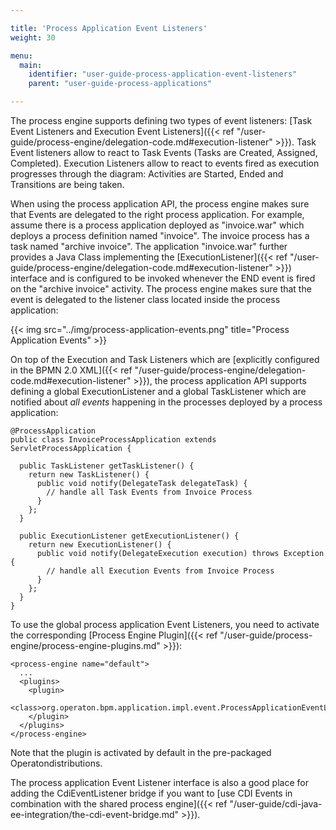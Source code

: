 ```yaml
---

title: 'Process Application Event Listeners'
weight: 30

menu:
  main:
    identifier: "user-guide-process-application-event-listeners"
    parent: "user-guide-process-applications"

---
```



The process engine supports defining two types of event listeners: [Task Event Listeners and Execution Event Listeners]({{< ref "/user-guide/process-engine/delegation-code.md#execution-listener" >}}).
Task Event listeners allow to react to Task Events (Tasks are Created, Assigned, Completed). Execution Listeners allow to react to events fired as execution progresses through the diagram: Activities are Started, Ended and Transitions are being taken.

When using the process application API, the process engine makes sure that Events are delegated to the right process application. For example, assume there is a process application deployed as "invoice.war" which deploys a process definition named "invoice". The invoice process has a task named "archive invoice". The application "invoice.war" further provides a Java Class implementing the [ExecutionListener]({{< ref "/user-guide/process-engine/delegation-code.md#execution-listener" >}}) interface and is configured to be invoked whenever the END event is fired on the "archive invoice" activity. The process engine makes sure that the event is delegated to the listener class located inside the process application:

{{< img src="../img/process-application-events.png" title="Process Application Events" >}}

On top of the Execution and Task Listeners which are [explicitly configured in the BPMN 2.0 XML]({{< ref "/user-guide/process-engine/delegation-code.md#execution-listener" >}}), the process application API supports defining a global ExecutionListener and a global TaskListener which are notified about *all events* happening in the processes deployed by a process application:

    @ProcessApplication
    public class InvoiceProcessApplication extends ServletProcessApplication {

      public TaskListener getTaskListener() {
        return new TaskListener() {
          public void notify(DelegateTask delegateTask) {
            // handle all Task Events from Invoice Process
          }
        };
      }

      public ExecutionListener getExecutionListener() {
        return new ExecutionListener() {
          public void notify(DelegateExecution execution) throws Exception {
            // handle all Execution Events from Invoice Process
          }
        };
      }
    }

To use the global process application Event Listeners, you need to activate the corresponding [Process Engine Plugin]({{< ref "/user-guide/process-engine/process-engine-plugins.md" >}}):

    <process-engine name="default">
      ...
      <plugins>
        <plugin>
          <class>org.operaton.bpm.application.impl.event.ProcessApplicationEventListenerPlugin</class>
        </plugin>
      </plugins>
    </process-engine>

Note that the plugin is activated by default in the pre-packaged Operatondistributions.

The process application Event Listener interface is also a good place for adding the CdiEventListener bridge if you want to [use CDI Events in combination with the shared process engine]({{< ref "/user-guide/cdi-java-ee-integration/the-cdi-event-bridge.md" >}}).
